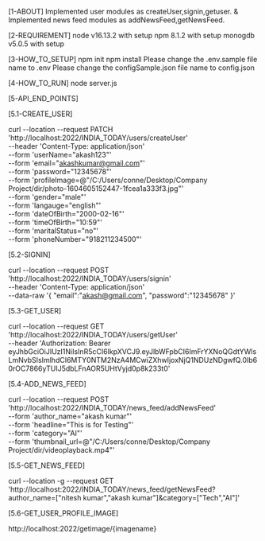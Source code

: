 [1-ABOUT] 
Implemented user modules as createUser,signin,getuser.
&
Implemented news feed modules as addNewsFeed,getNewsFeed.

[2-REQUIREMENT]
node v16.13.2 with setup
npm 8.1.2 with setup
monogdb v5.0.5 with setup

[3-HOW_TO_SETUP]
npm init
npm install
Please change the .env.sample file name to .env
Please change the configSample.json file name to config.json

[4-HOW_TO_RUN]
node server.js

[5-API_END_POINTS]

[5.1-CREATE_USER]

curl --location --request PATCH 'http://localhost:2022/INDIA_TODAY/users/createUser' \
--header 'Content-Type: application/json' \
--form 'userName="akash123"' \
--form 'email="akashkumar@gmail.com"' \
--form 'password="12345678"' \
--form 'profileImage=@"/C:/Users/conne/Desktop/Company Project/dir/photo-1604605152447-1fcea1a333f3.jpg"' \
--form 'gender="male"' \
--form 'langauge="english"' \
--form 'dateOfBirth="2000-02-16"' \
--form 'timeOfBirth="10:59"' \
--form 'maritalStatus="no"' \
--form 'phoneNumber="918211234500"'
  
[5.2-SIGNIN]

curl --location --request POST 'http://localhost:2022/INDIA_TODAY/users/signin' \
--header 'Content-Type: application/json' \
--data-raw '{
    "email":"akash@gmail.com",
    "password":"12345678"
}'

[5.3-GET_USER]

curl --location --request GET 'http://localhost:2022/INDIA_TODAY/users/getUser' \
--header 'Authorization: Bearer eyJhbGciOiJIUzI1NiIsInR5cCI6IkpXVCJ9.eyJlbWFpbCI6ImFrYXNoQGdtYWlsLmNvbSIsImlhdCI6MTY0NTM2NzA4MCwiZXhwIjoxNjQ1NDUzNDgwfQ.0Ib60rOC7866yTUIJ5dbLFnAOR5UHtVyjd0p8k233t0'

[5.4-ADD_NEWS_FEED]

curl --location --request POST 'http://localhost:2022/INDIA_TODAY/news_feed/addNewsFeed' \
--form 'author_name="akash kumar"' \
--form 'headline="This is for Testing"' \
--form 'category="AI"' \
--form 'thumbnail_url=@"/C:/Users/conne/Desktop/Company Project/dir/videoplayback.mp4"'

[5.5-GET_NEWS_FEED]

curl --location -g --request GET 'http://localhost:2022/INDIA_TODAY/news_feed/getNewsFeed?author_name=["nitesh kumar","akash kumar"]&category=["Tech","AI"]'

[5.6-GET_USER_PROFILE_IMAGE]

http://localhost:2022/getimage/{imagename}

